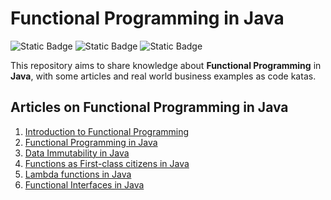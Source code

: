 # Functional Programming in Java

![Static Badge](https://img.shields.io/badge/date-2024-orange)
![Static Badge](https://img.shields.io/badge/java-14-blue)
![Static Badge](https://img.shields.io/badge/junit-5-blue)

This repository aims to share knowledge about **Functional Programming** in **Java**, with some articles and real world business examples as code katas.

## Articles on Functional Programming in Java

1. [Introduction to Functional Programming](articles/01-introduction-to-functional-programming.md)
2. [Functional Programming in Java](articles/02-functional-programming-in-java.md)
3. [Data Immutability in Java](articles/03-data-immutability-in-java)
4. [Functions as First-class citizens in Java](articles/04-java-functions-as-first-class-citizens)
5. [Lambda functions in Java](articles/05-java-lambda-expressions)
6. [Functional Interfaces in Java](articles/06-java-functional-interfaces)

[//]: # (6. [Stream API in Java]&#40;articles/06-java-stream-api&#41;)
